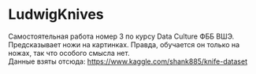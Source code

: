 # LudwigKnives
Самостоятельная работа номер 3 по курсу Data Culture ФББ ВШЭ.<br/>
Предсказывает ножи на картинках. Правда, обучается он только на ножах, так что особого смысла нет. <br/>
Данные взяты отсюда: https://www.kaggle.com/shank885/knife-dataset
